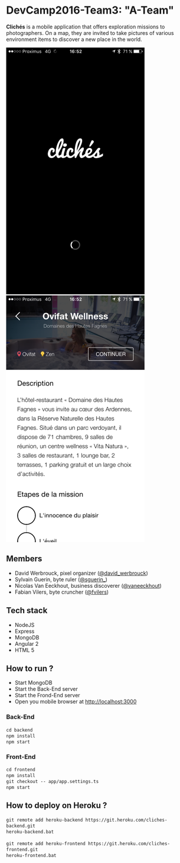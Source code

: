 # DevCamp2016-Team3: "A-Team"
**Clichés** is a mobile application that offers exploration missions to photographers. On a map, they are invited to take pictures of various environment items to discover a new place in the world.

![Splash screen](medias/20160809_145214000_iOS.png)
![Ovifat Wellness](medias/20160809_145230000_iOS.png)

## Members
*	David Werbrouck, pixel organizer ([@david_werbrouck](https://twitter.com/david_werbrouck))
*	Sylvain Guerin, byte ruler ([@sguerin_](https://twitter.com/sguerin_))
*	Nicolas Van Eeckhout, business discoverer ([@vaneeckhout](https://twitter.com/vaneeckhout))
*	Fabian Vilers, byte cruncher ([@fvilers](https://twitter.com/fvilers))

## Tech stack
* NodeJS
* Express
* MongoDB
* Angular 2
* HTML 5

## How to run ?
* Start MongoDB
* Start the Back-End server
* Start the Frond-End server
* Open you mobile browser at [http://localhost:3000](http://localhost:3000)

### Back-End
```
cd backend
npm install
npm start
```

### Front-End
```
cd frontend
npm install
git checkout -- app/app.settings.ts
npm start
```

## How to deploy on Heroku ?
```
git remote add heroku-backend https://git.heroku.com/cliches-backend.git
heroku-backend.bat

git remote add heroku-frontend https://git.heroku.com/cliches-frontend.git
heroku-frontend.bat
```
